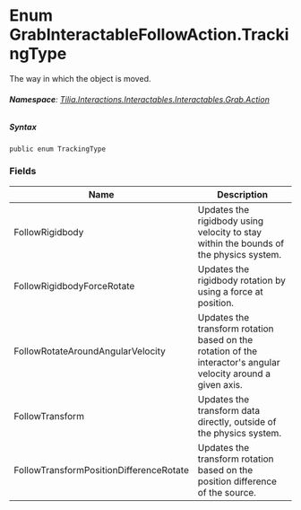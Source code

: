 # Enum GrabInteractableFollowAction.TrackingType

The way in which the object is moved.

###### **Namespace**: [Tilia.Interactions.Interactables.Interactables.Grab.Action]

##### Syntax

```
public enum TrackingType
```

### Fields

| Name | Description |
| --- | --- |
| FollowRigidbody | Updates the rigidbody using velocity to stay within the bounds of the physics system. |
| FollowRigidbodyForceRotate | Updates the rigidbody rotation by using a force at position. |
| FollowRotateAroundAngularVelocity | Updates the transform rotation based on the rotation of the interactor's angular velocity around a given axis. |
| FollowTransform | Updates the transform data directly, outside of the physics system. |
| FollowTransformPositionDifferenceRotate | Updates the transform rotation based on the position difference of the source. |

[Tilia.Interactions.Interactables.Interactables.Grab.Action]: README.md
